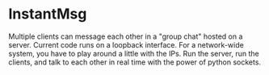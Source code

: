 # InstantMsg
Multiple clients can message each other in a "group chat" hosted on a server. Current code runs on a loopback interface. For a network-wide system, you have to play around a little with the IPs.
Run the server, run the clients, and talk to each other in real time with the power of python sockets.
